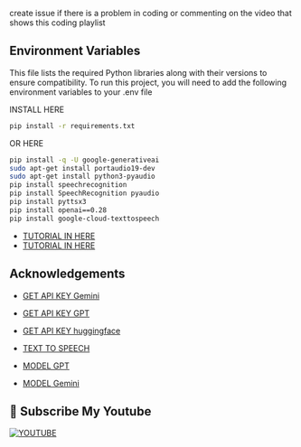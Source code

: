 create issue if there is a problem in coding or commenting on the video that shows this coding
playlist


## Environment Variables
This file lists the required Python libraries along with their versions to ensure compatibility.
To run this project, you will need to add the following environment variables to your .env file

INSTALL HERE
```bash
pip install -r requirements.txt
```
OR HERE
```bash
pip install -q -U google-generativeai
sudo apt-get install portaudio19-dev
sudo apt-get install python3-pyaudio
pip install speechrecognition
pip install SpeechRecognition pyaudio
pip install pyttsx3
pip install openai==0.28
pip install google-cloud-texttospeech
``````


 - [TUTORIAL IN HERE ](https://www.youtube.com/watch?v=Sr4QnzyEeJ8)
  - [TUTORIAL IN HERE ](https://www.youtube.com/watch?v=Sr4QnzyEeJ8)  
   
## Acknowledgements
 - [GET API KEY Gemini](https://www.googleadservices.com/pagead/aclk?sa=L&ai=DChcSEwjx-P705YuLAxUK0TwCHQNOBjQYABAAGgJzZg&ae=2&aspm=1&co=1&ase=5&gclid=Cj0KCQiA7se8BhCAARIsAKnF3rzWV_HxUHRz4J8y8Ndy1zgki_IzOPIg_L4dnFEuWZ9KA4Hw9xoARPgaApUAEALw_wcB&ohost=www.google.com&cid=CAESVuD2A68IXzmPTY-MXRcI8A7_QBBSQEodonuONpq_tkjwfgL59sHoptWzLJNNPYxoPxscQMBNc7N6XFbT3H8rjsb_f8vvzK93LY7tioYJJva_yDfdRYFH&sig=AOD64_2B-pX7VqyhwLOOruCS6SmVhafATQ&q&adurl&ved=2ahUKEwjLjPr05YuLAxWuT2wGHUnWE0kQ0Qx6BAgIEAE)
   
 - [GET API KEY GPT](https://platform.openai.com/docs/overview)
 - [GET API KEY huggingface](https://huggingface.co/settings/tokens)
 - [TEXT TO SPEECH](https://platform.openai.com/docs/guides/text-to-speech)
 - [MODEL GPT](https://platform.openai.com/docs/models)
 - [MODEL Gemini](https://ai.google.dev/gemini-api/docs/models/gemini?hl=id)
   
## 🔗 Subscribe My Youtube
[![YOUTUBE](https://img.shields.io/badge/my_portfolio-000?style=for-the-badge&logo=ko-fi&logoColor=white)](https://www.youtube.com/@CHYAILYA)
